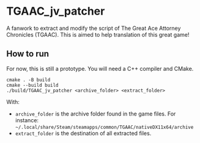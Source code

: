 # TGAAC_jv_patcher

A fanwork to extract and modify the script of The Great Ace Attorney Chronicles (TGAAC).
This is aimed to help translation of this great game!

## How to run

For now, this is still a prototype. You will need a C++ compiler and CMake.

```
cmake . -B build
cmake --build build
./build/TGAAC_jv_patcher <archive_folder> <extract_folder>
```
With:
- `archive_folder` is the archive folder found in the game files.
  For instance: `~/.local/share/Steam/steamapps/common/TGAAC/nativeDX11x64/archive`
- `extract_folder` is the destination of all extracted files.

